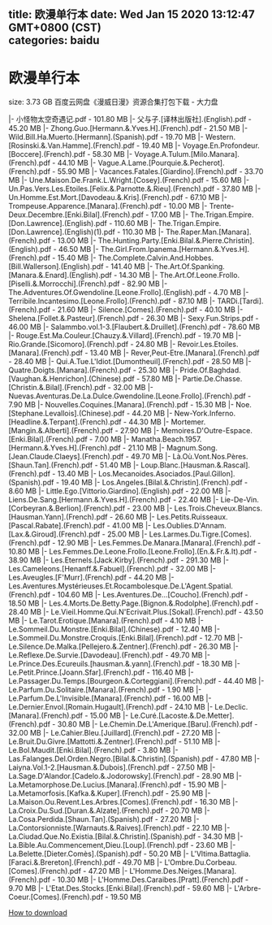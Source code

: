 
title: 欧漫单行本
date: Wed Jan 15 2020 13:12:47 GMT+0800 (CST)    
categories: baidu
---

# 欧漫单行本
size: 3.73 GB
 百度云网盘《漫威日漫》资源合集打包下载 - 大力盘
 
|- 小怪物太空奇遇记.pdf - 101.80 MB
|- 父与子.[译林出版社].(English).pdf - 45.20 MB
|- Zhong.Guo.[Hermann.&.Yves.H].(French).pdf - 21.50 MB
|- Wild.Bill.Ha.Muerto.[Hermann].(Spanish).pdf - 19.70 MB
|- Western.[Rosinski.&.Van.Hamme].(French).pdf - 19.40 MB
|- Voyage.En.Profondeur.[Boccere].(French).pdf - 58.30 MB
|- Voyage.A.Tulum.[Milo.Manara].(French).pdf - 44.10 MB
|- Vague.A.Lame.[Pourquie.&.Pecherot].(French).pdf - 55.90 MB
|- Vacances.Fatales.[Giardino].(French).pdf - 33.70 MB
|- Une.Maison.De.Frank.L.Wright.[Cosey].(French).pdf - 15.60 MB
|- Un.Pas.Vers.Les.Etoiles.[Felix.&.Parnotte.&.Rieu].(French).pdf - 37.80 MB
|- Un.Homme.Est.Mort.[Davodeau.&.Kris].(French).pdf - 67.10 MB
|- Trompeuse.Apparence.[Manara].(French).pdf - 10.00 MB
|- Trente-Deux.Decembre.[Enki.Bilal].(French).pdf - 17.00 MB
|- The.Trigan.Empire.[Don.Lawrence].(English).pdf - 110.60 MB
|- The.Trigan.Empire.[Don.Lawrence].(English)(1).pdf - 110.30 MB
|- The.Raper.Man.[Manara].(French).pdf - 13.00 MB
|- The.Hunting.Party.[Enki.Bilal.&.Pierre.Christin].(English).pdf - 46.50 MB
|- The.Girl.From.Ipanema.[Hermann.&.Yves.H].(French).pdf - 15.40 MB
|- The.Complete.Calvin.And.Hobbes.[Bill.Wallerson].(English).pdf - 141.40 MB
|- The.Art.Of.Spanking.[Manara.&.Enard].(English).pdf - 14.30 MB
|- The.Art.Of.Leone.Frollo.[Piselli.&.Morrocchi].(French).pdf - 82.90 MB
|- The.Adventures.Of.Gwendoline.[Leone.Frollo].(English).pdf - 4.70 MB
|- Terribile.Incantesimo.[Leone.Frollo].(French).pdf - 87.10 MB
|- TARDi.[Tardi].(French).pdf - 21.60 MB
|- Silence.[Comes].(French).pdf - 40.10 MB
|- Shelena.[Follet.&.Pasteur].(French).pdf - 26.30 MB
|- Sexy.Fun.Strips.pdf - 46.00 MB
|- Salammbo.vol.1-3.[Flaubert.&.Druillet].(French).pdf - 78.60 MB
|- Rouge.Est.Ma.Couleur.[Chauzy.&.Villard].(French).pdf - 19.70 MB
|- Rio.Grande.[Sicomoro].(French).pdf - 24.80 MB
|- Revoir.Les.Etoiles.[Manara].(French).pdf - 13.40 MB
|- Rever,Peut-Etre.[Manara].(French).pdf - 28.40 MB
|- Qui.A.Tue.L'Idiot.[Dumontheuil].(French).pdf - 28.50 MB
|- Quatre.Doigts.[Manara].(French).pdf - 25.30 MB
|- Pride.Of.Baghdad.[Vaughan.&.Henrichon].(Chinese).pdf - 57.80 MB
|- Partie.De.Chasse.[Christin.&.Bilal].(French).pdf - 32.00 MB
|- Nuevas.Aventuras.De.La.Dulce.Gwendoline.[Leone.Frollo].(French).pdf - 7.90 MB
|- Nouvelles.Coquines.[Manara].(French).pdf - 15.30 MB
|- Noe.[Stephane.Levallois].(Chinese).pdf - 44.20 MB
|- New-York.Inferno.[Headline.&.Terpant].(French).pdf - 44.30 MB
|- Mortemer.[Mangin.&.Alberti].(French).pdf - 27.90 MB
|- Memoires.D'Outre-Espace.[Enki.Bilal].(French).pdf - 7.00 MB
|- Manatha.Beach.1957.[Hermann.&.Yves.H].(French).pdf - 21.10 MB
|- Magnum.Song.[Jean.Claude.Claeys].(French).pdf - 49.70 MB
|- Là.Où.Vont.Nos.Pères.[Shaun.Tan].(French).pdf - 51.40 MB
|- Loup.Blanc.[Hausman.&.Rascal].(French).pdf - 13.40 MB
|- Los.Mecanoides.Asociados.[Paul.Gillon].(Spanish).pdf - 19.40 MB
|- Los.Angeles.[Bilal.&.Christin].(French).pdf - 8.60 MB
|- Little.Ego.[Vittorio.Giardino].(English).pdf - 22.00 MB
|- Liens.De.Sang.[Hermann.&.Yves.H].(French).pdf - 22.40 MB
|- Lie-De-Vin.[Corbeyran.&.Berlion].(French).pdf - 23.00 MB
|- Les.Trois.Cheveux.Blancs.[Hausman.Yann].(French).pdf - 26.60 MB
|- Les.Petits.Ruisseaux.[Pascal.Rabate].(French).pdf - 41.00 MB
|- Les.Oublies.D'Annam.[Lax.&.Giroud].(French).pdf - 25.00 MB
|- Les.Larmes.Du.Tigre.[Comes].(French).pdf - 12.90 MB
|- Les.Femmes.De.Manara.[Manara].(French).pdf - 10.80 MB
|- Les.Femmes.De.Leone.Frollo.[Leone.Frollo].(En.&.Fr.&.It).pdf - 38.90 MB
|- Les.Eternels.[Jack.Kirby].(French).pdf - 291.30 MB
|- Les.Cameleons.[Henanff.&.Fabuel].(French).pdf - 32.00 MB
|- Les.Aveugles.[F'Murr].(French).pdf - 44.20 MB
|- Les.Aventures.Mystérieuses.Et.Rocambolesque.De.L'Agent.Spatial.(French).pdf - 104.60 MB
|- Les.Aventures.De...[Coucho].(French).pdf - 18.50 MB
|- Les.4.Morts.De.Betty.Page.[Bignon.&.Rodolphe].(French).pdf - 28.40 MB
|- Le.Vieil.Homme.Qui.N'Ecrivait.Plus.[Sokal].(French).pdf - 43.50 MB
|- Le.Tarot.Erotique.[Manara].(French).pdf - 4.10 MB
|- Le.Sommeil.Du.Monstre.[Enki.Bilal].(Chinese).pdf - 12.40 MB
|- Le.Sommeil.Du.Monstre.Croquis.[Enki.Bilal].(French).pdf - 12.70 MB
|- Le.Silence.De.Malka.[Pellejero.&.Zentner].(French).pdf - 26.30 MB
|- Le.Reflexe.De.Survie.[Davodeau].(French).pdf - 49.70 MB
|- Le.Prince.Des.Ecureuils.[hausman.&.yann].(French).pdf - 18.30 MB
|- Le.Petit.Prince.[Joann.Sfar].(French).pdf - 116.40 MB
|- Le.Passager.Du.Temps.[Bourgeon.&.Corteggiani].(French).pdf - 44.40 MB
|- Le.Parfum.Du.Solitaire.[Manara].(French).pdf - 1.90 MB
|- Le.Parfum.De.L'Invisible.[Manara].(French).pdf - 16.00 MB
|- Le.Dernier.Envol.[Romain.Hugault].(French).pdf - 24.10 MB
|- Le.Declic.[Manara].(French).pdf - 15.00 MB
|- Le.Curé.[Lacoste.&.De.Metter].(French).pdf - 30.80 MB
|- Le.Chemin.De.L'Amerique.[Baru].(French).pdf - 32.00 MB
|- Le.Cahier.Bleu.[Juillard].(French).pdf - 27.20 MB
|- Le.Bruit.Du.Givre.[Mattotti.&.Zentner].(French).pdf - 51.10 MB
|- Le.Bol.Maudit.[Enki.Bilal].(French).pdf - 3.80 MB
|- Las.Falanges.Del.Orden.Negro.[Bilal.&.Christin].(Spanish).pdf - 47.80 MB
|- Laiyna.Vol.1-2.[Hausman.&.Dubois].(French).pdf - 27.50 MB
|- La.Sage.D'Alandor.[Cadelo.&.Jodorowsky].(French).pdf - 28.90 MB
|- La.Metamorphose.De.Lucius.[Manara].(French).pdf - 15.90 MB
|- La.Metamorfosis.[Kafka.&.Kuper].(French).pdf - 25.90 MB
|- La.Maison.Ou.Revent.Les.Arbres.[Comes].(French).pdf - 16.30 MB
|- La.Croix.Du.Sud.[Duran.&.Alzate].(French).pdf - 20.70 MB
|- La.Cosa.Perdida.[Shaun.Tan].(Spanish).pdf - 27.20 MB
|- La.Contorsionniste.[Warnauts.&.Raives].(French).pdf - 22.10 MB
|- La.Ciudad.Que.No.Existia.[Bilal.&.Christin].(Spanish).pdf - 34.30 MB
|- La.Bible.Au.Commencement,Dieu.[Loup].(French).pdf - 23.60 MB
|- La.Belette.[Dieter.Comès].(Spanish).pdf - 50.20 MB
|- L'Vltima.Battaglia.[Faraci.&.Brereton].(French).pdf - 49.70 MB
|- L'Ombre.Du.Corbeau.[Comes].(French).pdf - 47.20 MB
|- L'Homme.Des.Neiges.[Manara].(French).pdf - 10.30 MB
|- L'Homme.Des.Caraibes.[Pratt].(French).pdf - 9.70 MB
|- L'Etat.Des.Stocks.[Enki.Bilal].(French).pdf - 59.60 MB
|- L'Arbre-Coeur.[Comes].(French).pdf - 19.50 MB

[How to download](https://bpcam.bemobtrk.com/go/2ceec3aa-1ca2-46d6-b9ff-aaa5c184517c?jno=130)